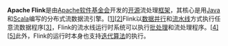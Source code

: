 **Apache Flink**是由[Apache软件基金会](https://zh.wikipedia.org/wiki/Apache软件基金会)开发的[开源](https://zh.wikipedia.org/wiki/开源)流处理[框架](https://zh.wikipedia.org/wiki/软件框架)，其核心是用[Java](https://zh.wikipedia.org/wiki/Java)和[Scala](https://zh.wikipedia.org/wiki/Scala)编写的分布式流数据流引擎。[[1\]](https://zh.wikipedia.org/wiki/Apache_Flink#cite_note-1)[[2\]](https://zh.wikipedia.org/wiki/Apache_Flink#cite_note-2)Flink以[数据并行](https://zh.wikipedia.org/wiki/数据并行)和[流水线](https://zh.wikipedia.org/wiki/流水线_(计算机))方式执行任意流数据程序[[3\]](https://zh.wikipedia.org/wiki/Apache_Flink#cite_note-3)，Flink的流水线运行时系统可以执行[批处理](https://zh.wikipedia.org/wiki/批处理任务)和流处理程序。[[4\]](https://zh.wikipedia.org/wiki/Apache_Flink#cite_note-4)[[5\]](https://zh.wikipedia.org/wiki/Apache_Flink#cite_note-5)此外，Flink的运行时本身也支持[迭代算法](https://zh.wikipedia.org/wiki/迭代法)的执行。

